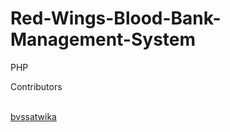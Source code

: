 # Red-Wings-Blood-Bank-Management-System
PHP

Contributors
<br>
<br>

<a href="https://github.com/bvssatwika">
  bvssatwika
  <br>
<!--   <img src="https://github.com/bvssatwika.png?size=5"> -->
</a>
